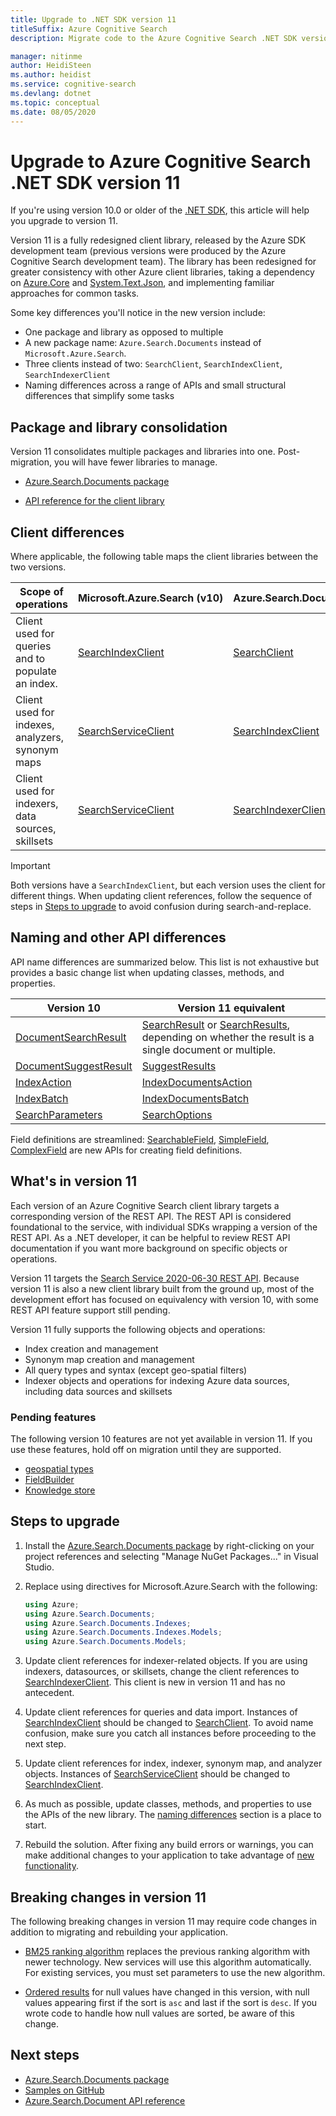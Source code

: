 ```yaml
---
title: Upgrade to .NET SDK version 11
titleSuffix: Azure Cognitive Search
description: Migrate code to the Azure Cognitive Search .NET SDK version 10 from older versions. Learn what is new and which code changes are required.

manager: nitinme
author: HeidiSteen
ms.author: heidist
ms.service: cognitive-search
ms.devlang: dotnet
ms.topic: conceptual
ms.date: 08/05/2020
---
```


# Upgrade to Azure Cognitive Search .NET SDK version 11

If you're using version 10.0 or older of the [.NET SDK](https://docs.microsoft.com/dotnet/api/overview/azure/search), this article will help you upgrade to version 11.

Version 11 is a fully redesigned client library, released by the Azure SDK development team (previous versions were produced by the Azure Cognitive Search development team). The library has been redesigned for greater consistency with other Azure client libraries, taking a dependency on [Azure.Core](https://docs.microsoft.com/dotnet/api/azure.core) and [System.Text.Json](https://docs.microsoft.com/dotnet/api/system.text.json), and implementing familiar approaches for common tasks.

Some key differences you'll notice in the new version include:

+ One package and library as opposed to multiple
+ A new package name: `Azure.Search.Documents` instead of `Microsoft.Azure.Search`.
+ Three clients instead of two: `SearchClient`, `SearchIndexClient`, `SearchIndexerClient`
+ Naming differences across a range of APIs and small structural differences that simplify some tasks

## Package and library consolidation

Version 11 consolidates multiple packages and libraries into one. Post-migration, you will have fewer libraries to manage.

+ [Azure.Search.Documents package](https://www.nuget.org/packages/Azure.Search.Documents/)

+ [API reference for the client library](https://docs.microsoft.com/dotnet/api/overview/azure/search.documents-readme?view=azure-dotnet)

## Client differences

Where applicable, the following table maps the client libraries between the two versions.

| Scope of operations | Microsoft.Azure.Search&nbsp;(v10) | Azure.Search.Documents&nbsp;(v11) |
|---------------------|------------------------------|------------------------------|
| Client used for queries and to populate an index. | [SearchIndexClient](https://docs.microsoft.com/dotnet/api/azure.search.documents.indexes.searchindexclient) | [SearchClient](https://docs.microsoft.com/dotnet/api/azure.search.documents.searchclient) |
| Client used for indexes, analyzers, synonym maps | [SearchServiceClient](https://docs.microsoft.com/dotnet/api/microsoft.azure.search.searchserviceclient) | [SearchIndexClient](https://docs.microsoft.com/dotnet/api/azure.search.documents.indexes.searchindexclient) |
| Client used for indexers, data sources, skillsets | [SearchServiceClient](https://docs.microsoft.com/dotnet/api/microsoft.azure.search.searchserviceclient) | [SearchIndexerClient (**new**)](https://docs.microsoft.com/dotnet/api/azure.search.documents.indexes.searchindexerclient) |

> [!Important]
> Both versions have a `SearchIndexClient`, but each version uses the client for different things. When updating client references, follow the sequence of steps in [Steps to upgrade](#UpgradeSteps) to avoid confusion during search-and-replace.

## Naming and other API differences

API name differences are summarized below. This list is not exhaustive but provides a basic change list when updating classes, methods, and properties.

| Version 10 | Version 11 equivalent |
|------------|-----------------------|
| [DocumentSearchResult](https://docs.microsoft.com/dotnet/api/microsoft.azure.search.models.documentsearchresult-1) | [SearchResult](https://docs.microsoft.com/dotnet/api/azure.search.documents.models.searchresult-1) or [SearchResults](https://docs.microsoft.com/dotnet/api/azure.search.documents.models.searchresults-1), depending on whether the result is a single document or multiple. |
| [DocumentSuggestResult](https://docs.microsoft.com/dotnet/api/microsoft.azure.search.models.documentsuggestresult-1) | [SuggestResults](https://docs.microsoft.com/dotnet/api/azure.search.documents.models.suggestresults-1) |
| [IndexAction](https://docs.microsoft.com/dotnet/api/microsoft.azure.search.models.indexaction) | [IndexDocumentsAction](https://docs.microsoft.com/dotnet/api/azure.search.documents.models.indexdocumentsaction) |
| [IndexBatch](https://docs.microsoft.com/dotnet/api/microsoft.azure.search.models.indexbatch) | [IndexDocumentsBatch](https://docs.microsoft.com/dotnet/api/azure.search.documents.models.indexdocumentsbatch) |
| [SearchParameters](https://docs.microsoft.com/dotnet/api/microsoft.azure.search.models.searchparameters) |  [SearchOptions](https://docs.microsoft.com/dotnet/api/azure.search.documents.searchoptions)  |

Field definitions are streamlined: [SearchableField](https://docs.microsoft.com/dotnet/api/azure.search.documents.indexes.models.searchablefield), [SimpleField](https://docs.microsoft.com/dotnet/api/azure.search.documents.indexes.models.simplefield), [ComplexField](https://docs.microsoft.com/dotnet/api/azure.search.documents.indexes.models.complexfield) are new APIs for creating field definitions.

<a name="WhatsNew"></a>

## What's in version 11

Each version of an Azure Cognitive Search client library targets a corresponding version of the REST API. The REST API is considered foundational to the service, with individual SDKs wrapping a version of the REST API. As a .NET developer, it can be helpful to review REST API documentation if you want more background on specific objects or operations.

Version 11 targets the [Search Service 2020-06-30 REST API](https://docs.microsoft.com/rest/api/searchservice/). Because version 11 is also a new client library built from the ground up, most of the development effort has focused on equivalency with version 10, with some REST API feature support still pending.

Version 11 fully supports the following objects and operations:

+ Index creation and management
+ Synonym map creation and management
+ All query types and syntax (except geo-spatial filters)
+ Indexer objects and operations for indexing Azure data sources, including data sources and skillsets

### Pending features

The following version 10 features are not yet available in version 11. If you use these features, hold off on migration until they are supported.

+ [geospatial types](https://docs.microsoft.com/dotnet/api/microsoft.azure.search.serialization.geojsonextensions)
+ [FieldBuilder](https://docs.microsoft.com/dotnet/api/microsoft.azure.search.fieldbuilder) 
+ [Knowledge store](knowledge-store-concept-intro.md)

<a name="UpgradeSteps"></a>

## Steps to upgrade

1. Install the [Azure.Search.Documents package](https://www.nuget.org/packages/Azure.Search.Documents/) by right-clicking on your project references and selecting "Manage NuGet Packages..." in Visual Studio.

1. Replace using directives for Microsoft.Azure.Search with the following:

   ```csharp
   using Azure;
   using Azure.Search.Documents;
   using Azure.Search.Documents.Indexes;
   using Azure.Search.Documents.Indexes.Models;
   using Azure.Search.Documents.Models;
   ```

1. Update client references for indexer-related objects. If you are using indexers, datasources, or skillsets, change the client references to [SearchIndexerClient](https://docs.microsoft.com/dotnet/api/azure.search.documents.indexes.searchindexerclient). This client is new in version 11 and has no antecedent.

1. Update client references for queries and data import. Instances of [SearchIndexClient](https://docs.microsoft.com/dotnet/api/microsoft.azure.search.searchindexclient) should be changed to [SearchClient](https://docs.microsoft.com/dotnet/api/azure.search.documents.searchclient). To avoid name confusion, make sure you catch all instances before proceeding to the next step.

1. Update client references for index, indexer, synonym map, and analyzer objects. Instances of [SearchServiceClient](https://docs.microsoft.com/dotnet/api/microsoft.azure.search.searchserviceclient) should be changed to [SearchIndexClient](https://docs.microsoft.com/dotnet/api/azure.search.documents.searchindexclient). 

1. As much as possible, update classes, methods, and properties to use the APIs of the new library. The [naming differences](#naming-differences) section is a place to start.

1. Rebuild the solution. After fixing any build errors or warnings, you can make additional changes to your application to take advantage of [new functionality](#WhatsNew).

<a name="ListOfChanges"></a>

## Breaking changes in version 11

The following breaking changes in version 11 may require code changes in addition to migrating and rebuilding your application.

+ [BM25 ranking algorithm](index-ranking-similarity.md) replaces the previous ranking algorithm with newer technology. New services will use this algorithm automatically. For existing services, you must set parameters to use the new algorithm.

+ [Ordered results](search-query-odata-orderby.md) for null values have changed in this version, with null values appearing first if the sort is `asc` and last if the sort is `desc`. If you wrote code to handle how null values are sorted, be aware of this change.

## Next steps

+ [Azure.Search.Documents package](https://www.nuget.org/packages/Azure.Search.Documents/)
+ [Samples on GitHub](https://github.com/azure/azure-sdk-for-net/tree/Azure.Search.Documents_11.0.0/sdk/search/Azure.Search.Documents/samples)
+ [Azure.Search.Document API reference](https://docs.microsoft.com/dotnet/api/overview/azure/search.documents-readme?view=azure-dotnet)